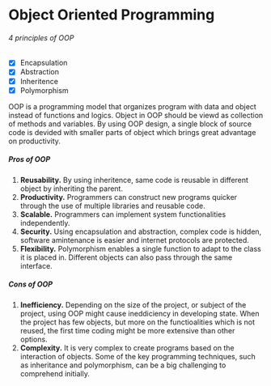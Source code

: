 # Object Oriented Programming

###### 4 principles of OOP
- [x] Encapsulation
- [x] Abstraction
- [x] Inheritence
- [x] Polymorphism

OOP is a programming model that organizes program with data and object instead of functions and logics. Object in OOP should be viewd as collection of methods and variables. By using OOP design, a single block of source code is devided with smaller parts of object which brings great advantage on productivity.

##### Pros of OOP

1. **Reusability.** By using inheritence, same code is reusable in different object by inheriting the parent.
2. **Productivity.** Programmers can construct new programs quicker through the use of multiple libraries and reusable code.
3. **Scalable.** Programmers can implement system functionalities independently.
4. **Security.** Using encapsulation and abstraction, complex code is hidden, software amintenance is easier and internet protocols are protected.
5. **Flexibility.** Polymorphism enables a single function to adapt to the class it is placed in. Different objects can also pass through the same interface.

##### Cons of OOP

1. **Inefficiency.** Depending on the size of the project, or subject of the project, using OOP might cause ineddiciency in developing state. When the project has few objects, but more on the functioalities which is not reused, the first time coding might be more extensive than other options.
2. **Complexity.** It is very complex to create programs based on the interaction of objects. Some of the key programming techniques, such as inheritance and polymorphism, can be a big challenging to comprehend initially.